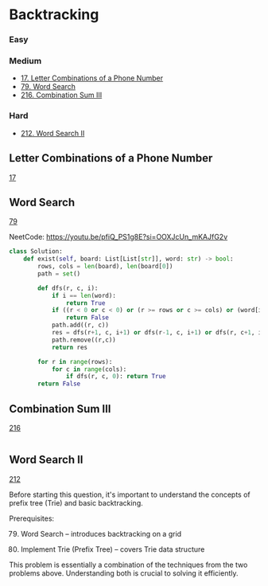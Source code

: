 # Backtracking

<!------------------------------------------------------------------------------------------------------------------------------------------------------>
### Easy

### Medium
- [17. Letter Combinations of a Phone Number](#Letter-Combinations-of-a-Phone-Number)
- [79. Word Search](#Word-Search)
- [216. Combination Sum III](#Combination-Sum-III)
  
### Hard
- [212. Word Search II](#Word-Search-II)
    
<!------------------------------------------------------------------------------------------------------------------------------------------------------>
## Letter Combinations of a Phone Number
[17](https://leetcode.com/problems/Letter-Combinations-of-a-Phone-Number/)

## Word Search
[79](https://leetcode.com/problems/Word-Search/)

NeetCode: https://youtu.be/pfiQ_PS1g8E?si=OOXJcUn_mKAJfG2v
```python
class Solution:
    def exist(self, board: List[List[str]], word: str) -> bool:
        rows, cols = len(board), len(board[0])
        path = set()

        def dfs(r, c, i):
            if i == len(word):
                return True
            if ((r < 0 or c < 0) or (r >= rows or c >= cols) or (word[i] !=  board[r][c]) or ((r,c) in path)):
                return False
            path.add((r, c))
            res = dfs(r+1, c, i+1) or dfs(r-1, c, i+1) or dfs(r, c+1, i+1) or dfs(r, c-1, i+1)
            path.remove((r,c))
            return res

        for r in range(rows):
            for c in range(cols):
                if dfs(r, c, 0): return True
        return False
```

## Combination Sum III
[216](https://leetcode.com/problems/Combination-Sum-III/)

```python

```

## Word Search II
[212](https://leetcode.com/problems/Word-Search-II/)

Before starting this question, it's important to understand the concepts of prefix tree (Trie) and basic backtracking.

Prerequisites:

79. Word Search – introduces backtracking on a grid

208. Implement Trie (Prefix Tree) – covers Trie data structure

This problem is essentially a combination of the techniques from the two problems above. Understanding both is crucial to solving it efficiently.

```python

```
